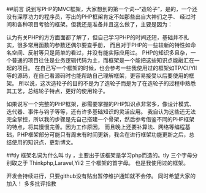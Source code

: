 ##前言
说到写PHP的MVC框架，大家想到的第一个词--“造轮子”，是的，一个还没有深厚功力的程序员，写出的PHP框架肯定不如那些出自大神们之手、
经过时间和各种项目考验的框架。但我还是准备并且这么做了，主要是因为：

认为有关PHP的方方面面都了解了，但自己学习PHP的时间还短，基础并不扎实，很多常用函数的参数还偶尔要查手册，
而且对于PHP的一些较新的特性如命名空间、反射等只是简单的看过，并没有能实际应用过。
PHP的知识多且杂，一个普通的项目往住是业务逻辑代码为主，而框架是一个能把这些知识点能融汇在一起的项目。
在自己写一个框架的时候，也会参考一些我使用过的框架如TP/CI/YII等的源码，在自己看源码时也能帮助自己理解框架，更容易接受以后要使用的框架。
所以说，这次造轮子的目的不是为了造轮子而是为了在造轮子的过程中熟悉其工艺，总结轮子特点，更好的使用轮子。

如果说写一个完整的PHP框架，那需要掌握的PHP知识点非常多，像设计模式、迭代器、事件与钩子等等，还有许多基础知识的灵活应用。
我自认为这些还无法完全掌控，所以我的步骤是先自己搭建一个骨架，然后参考借鉴不同的PHP框架的特点，将其慢慢完善。因为工作原因，
而且晚上还要补算法、网络等编程基础，PHP框架部分可能只有周末有时间更新，我会在进行框架功能更新之后，总结使用的知识点，更新博文。

##tly
框架名词为什么叫 tly ，主要出于该框架是学习php而造的。tly 三个字母分别取之于 Thinkphp,Laravel,Yii2 三个框架的首字母。
也是我使用过的框架。

开发会持续进行，只要github没有贴出暂停维护通知就不会停。
同时希望大家的加入！
多多批评指教 